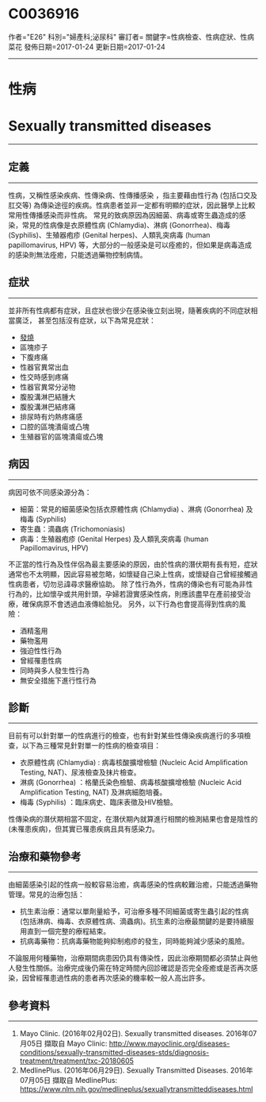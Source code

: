 # C0036916
作者="E26"
科別="婦產科;泌尿科"
審訂者=
關鍵字=性病檢查、性病症狀、性病 菜花
發佈日期=2017-01-24
更新日期=2017-01-24

----------
# 性病
# Sexually transmitted diseases
----------
## 定義
----------

性病，又稱性感染疾病、性傳染病、性傳播感染 ，指主要藉由性行為 (包括口交及肛交等) 為傳染途徑的疾病。性病患者並非一定都有明顯的症狀，因此醫學上比較常用性傳播感染而非性病。
常見的致病原因為因細菌、病毒或寄生蟲造成的感染，常見的性病像是衣原體性病 (Chlamydia)、淋病 (Gonorrhea)、梅毒 (Syphilis)、生殖器疱疹 (Genital herpes)、人類乳突病毒 (human papillomavirus, HPV) 等，大部分的一般感染是可以痊癒的，但如果是病毒造成的感染則無法痊癒，只能透過藥物控制病情。

## 症狀
----------

並非所有性病都有症狀，且症狀也很少在感染後立刻出現，隨著疾病的不同症狀相當廣泛， 甚至包括沒有症狀，以下為常見症狀：

- [發燒](C0015967)
- 區塊疹子
- 下腹疼痛
- 性器官異常出血
- 性交時感到疼痛
- 性器官異常分泌物
- 腹股溝淋巴結腫大
- 腹股溝淋巴結疼痛
- 排尿時有灼熱疼痛感
- 口腔的區塊潰瘍或凸塊
- 生殖器官的區塊潰瘍或凸塊
## 病因
----------

病因可依不同感染源分為：

- 細菌：常見的細菌感染包括衣原體性病 (Chlamydia) 、淋病 (Gonorrhea) 及梅毒 (Syphilis)
- 寄生蟲：滴蟲病 (Trichomoniasis)
- 病毒：生殖器疱疹 (Genital Herpes) 及人類乳突病毒 (human Papillomavirus, HPV)

不正當的性行為及性伴侶為最主要感染的原因，由於性病的潛伏期有長有短，症狀通常也不太明顯，因此容易被忽略，如懷疑自己染上性病，或懷疑自己曾經接觸過性病患者，切勿忌諱尋求醫療協助。
除了性行為外，性病的傳染也有可能為非性行為的，比如懷孕或共用針頭，孕婦若證實感染性病，則應該盡早在產前接受治療，確保病原不會透過血液傳給胎兒。
另外，以下行為也會提高得到性病的風險：

- 酒精濫用
- 藥物濫用
- 強迫性性行為
- 曾經罹患性病
- 同時與多人發生性行為
- 無安全措施下進行性行為
## 診斷
----------

目前有可以針對單一的性病進行的檢查，也有針對某些性傳染疾病進行的多項檢查，以下為三種常見針對單一的性病的檢查項目：

- 衣原體性病 (Chlamydia) : 病毒核酸擴增檢驗 (Nucleic Acid Amplification Testing, NAT)、尿液檢查及抹片檢查。
- 淋病 (Gonorrhea) ：格蘭氏染色檢驗、病毒核酸擴增檢驗 (Nucleic Acid Amplification Testing, NAT) 及淋病細胞培養。
- 梅毒 (Syphilis) ：臨床病史、臨床表徵及HIV檢驗。

性傳染病的潛伏期相當不固定，在潛伏期內就算進行相關的檢測結果也會是陰性的  (未罹患疾病)，但其實已罹患疾病且具有感染力。

## 治療和藥物參考
----------

由細菌感染引起的性病一般較容易治癒，病毒感染的性病較難治癒，只能透過藥物管理。常見的治療包括：

- 抗生素治療：通常以單劑量給予，可治療多種不同細菌或寄生蟲引起的性病 (包括淋病、梅毒、衣原體性病、滴蟲病)。抗生素的治療最關鍵的是要持續服用直到一個完整的療程結束。
- 抗病毒藥物：抗病毒藥物能夠抑制疱疹的發生，同時能夠減少感染的風險。

不論服用何種藥物，治療期間病患因仍具有傳染性，因此治療期間都必須禁止與他人發生性關係。治療完成後仍需在特定時間內回診確認是否完全痊癒或是否再次感染，因曾經罹患過性病的患者再次感染的機率較一般人高出許多。

## 參考資料
----------
1. Mayo Clinic. (2016年02月02日). Sexually transmitted diseases. 2016年07月05日 擷取自 Mayo Clinic:
  http://www.mayoclinic.org/diseases-conditions/sexually-transmitted-diseases-stds/diagnosis-treatment/treatment/txc-20180605
2. MedlinePlus. (2016年06月29日). Sexually Transmitted Diseases. 2016年07月05日 擷取自 MedlinePlus:
  https://www.nlm.nih.gov/medlineplus/sexuallytransmitteddiseases.html 

